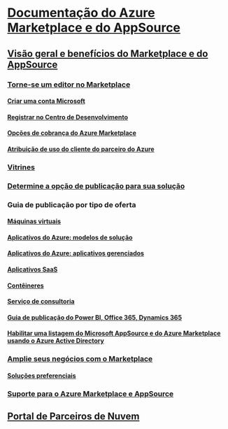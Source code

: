 # [Documentação do Azure Marketplace e do AppSource](index.md)  

## [Visão geral e benefícios do Marketplace e do AppSource](./marketplace-publishers-guide.md)  

### [Torne-se um editor no Marketplace](./become-publisher.md)  
#### [Criar uma conta Microsoft](./guidelines.md)
#### [Registrar no Centro de Desenvolvimento](./register-dev-center.md) 
#### [Opções de cobrança do Azure Marketplace](./billing-options-azure-marketplace.md)  
#### [Atribuição de uso do cliente do parceiro do Azure](./azure-partner-customer-usage-attribution.md)

### [Vitrines](./comparing-appsource-azure-marketplace.md)  

### [Determine a opção de publicação para sua solução](./determine-your-listing-type.md)  

### Guia de publicação por tipo de oferta 
#### [Máquinas virtuais](./marketplace-virtual-machines.md)
#### [Aplicativos do Azure: modelos de solução](./marketplace-solution-templates.md)
#### [Aplicativos do Azure: aplicativos gerenciados](./marketplace-managed-apps.md)
#### [Aplicativos SaaS](./marketplace-saas-applications-technical-publishing-guide.md) 
#### [Contêineres](./marketplace-containers.md)
#### [Serviço de consultoria](./consulting-services.md)  
#### [Guia de publicação do Power BI, Office 365, Dynamics 365](./appsource-offer-publishing-guide.md)
#### [Habilitar uma listagem do Microsoft AppSource e do Azure Marketplace usando o Azure Active Directory](./enable-appsource-marketplace-using-azure-ad.md)

### [Amplie seus negócios com o Marketplace](./grow-your-business-with-azure-marketplace.md)  
#### [Soluções preferenciais](./preferred-solutions.md) 

### [Suporte para o Azure Marketplace e AppSource](./support-azure-marketplace.md)  

## [Portal de Parceiros de Nuvem](./cloud-partner-portal/cloud-partner-portal-what-is-the-cloud-partner-portal.md)  
